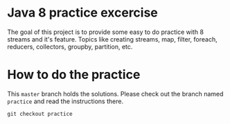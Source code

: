 # Java 8 practice excercise

The goal of this project is to provide some easy to do practice with 8 streams and it's feature.
Topics like creating streams, map, filter, foreach, reducers, collectors, groupby, partition, etc.

# How to do the practice

This `master` branch holds the solutions. Please check out the branch named `practice` 
and read the instructions there.

`git checkout practice`